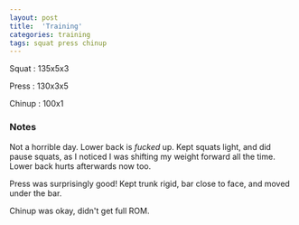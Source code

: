 ```yaml
---
layout: post
title:  'Training'
categories: training
tags: squat press chinup
---
```


Squat       :   135x5x3

Press       :   130x3x5

Chinup      :   100x1

### Notes

Not a horrible day. Lower back is _fucked_ up. Kept squats light, and did pause squats,
as I noticed I was shifting my weight forward all the time. Lower back hurts afterwards
now too.

Press was surprisingly good! Kept trunk rigid, bar close to face, and moved under the
bar.

Chinup was okay, didn't get full ROM.
